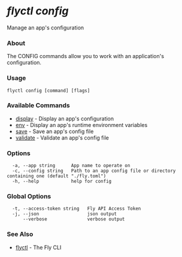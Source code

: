 # _flyctl config_

Manage an app's configuration

### About

The CONFIG commands allow you to work with an application's configuration.

### Usage
~~~
flyctl config [command] [flags]
~~~

### Available Commands
* [display](/docs/flyctl/config-display/)	 - Display an app's configuration
* [env](/docs/flyctl/config-env/)	 - Display an app's runtime environment variables
* [save](/docs/flyctl/config-save/)	 - Save an app's config file
* [validate](/docs/flyctl/config-validate/)	 - Validate an app's config file

### Options

~~~
  -a, --app string      App name to operate on
  -c, --config string   Path to an app config file or directory containing one (default "./fly.toml")
  -h, --help            help for config
~~~

### Global Options

~~~
  -t, --access-token string   Fly API Access Token
  -j, --json                  json output
      --verbose               verbose output
~~~

### See Also

* [flyctl](/docs/flyctl/help/)	 - The Fly CLI


